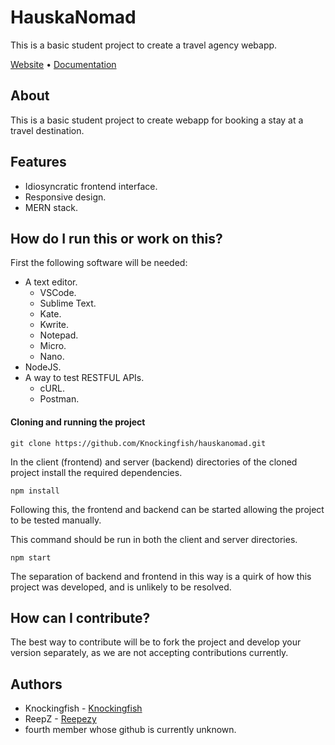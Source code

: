 # HauskaNomad
This is a basic student project to create a travel agency webapp.

[Website](https://hauskanomad-1.onrender.com/) • [Documentation](https://github.com/Knockingfish/hauskanomad/wiki)

About
---
This is a basic student project to create webapp for booking a stay at a travel destination.

Features
---
- Idiosyncratic frontend interface.
- Responsive design.
- MERN stack.
  
How do I run this or work on this?
---
First the following software will be needed:
- A text editor.
  - VSCode.
  - Sublime Text.
  - Kate.
  - Kwrite.
  - Notepad.
  - Micro.
  - Nano.
- NodeJS.
- A way to test RESTFUL APIs.
    - cURL.
    - Postman.
 
#### Cloning and running the project

```
git clone https://github.com/Knockingfish/hauskanomad.git
```

In the client (frontend) and server (backend) directories of the cloned project install the required dependencies.

```
npm install
```

Following this, the frontend and backend can be started allowing the project to be tested manually.

This command should be run in both the client and server directories.

```
npm start
```

The separation of backend and frontend in this way is a quirk of how this project was developed, and is unlikely to be resolved.

How can I contribute?
---
The best way to contribute will be to fork the project and develop your version separately, as we are not accepting contributions currently.

Authors
---
- Knockingfish - [Knockingfish](https://github.com/Knockingfish)
- ReepZ - [Reepezy](https://github.com/Reepezy)
- fourth member whose github is currently unknown.
